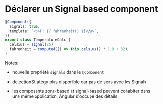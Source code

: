 <!-- .slide: class="with-code max-height" -->

# Déclarer un Signal based component

```typescript [2]
@Component({
  signals: true,
  template: `<p>F: {{ fahrenheit() }}</p>`,
})
export class TemperatureCalc {
  celsius = signal(25);
  fahrenheit = computed(() => this.celsius() * 1.8 + 32);
}
```

<!-- .element: class="big-code block" -->

Notes:
- nouvelle propriété `signals` dans le `@Component`

- detectionStrategy plus disponible car pas de sens avec les Signals

- les composants zone-based et signal-based peuvent cohabiter dans une même application, Angular s'occupe des détails
